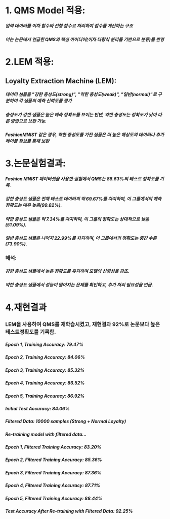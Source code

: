   
# 1. QMS Model 적용:
##### 입력 데이터를 이차 함수와 선형 함수로 처리하여 점수를 계산하는 구조 
##### 이는 논문에서 언급한 QMS의 핵심 아이디어(이차 다항식 분리를 기반으로 분류)를 반영 
 
# 2.LEM 적용:
## Loyalty Extraction Machine (LEM):  
##### 데이터 샘플을 "강한 충성도(strong)", "약한 충성도(weak)", "일반(normal)"로 구분하여 각 샘플의 예측 신뢰도를 평가
##### 충성도가 강한 샘플은 높은 예측 정확도를 보이는 반면, 약한 충성도는 정확도가 낮아 다른 방법으로 보완 가능.
##### FashionMNIST 같은 경우, 약한 충성도를 가진 샘플은 더 높은 해상도의 데이터나 추가 레이블 정보를 통해 보완 

# 3.논문실험결과:
##### Fashion MNIST 데이터셋을 사용한 실험에서 QMS는 88.63%의 테스트 정확도를 기록. 
##### 강한 충성도 샘플은 전체 테스트 데이터의 약 69.67%를 차지하며, 이 그룹에서의 예측 정확도는 매우 높음(99.82%).
##### 약한 충성도 샘플은 약 7.34%를 차지하며, 이 그룹의 정확도는 상대적으로 낮음(51.09%).
##### 일반 충성도 샘플은 나머지 22.99%를 차지하며, 이 그룹에서의 정확도는 중간 수준(73.90%).
### 해석:
##### 강한 충성도 샘플에서 높은 정확도를 유지하며 모델의 신뢰성을 강조.
##### 약한 충성도 샘플에서 성능이 떨어지는 문제를 확인하고, 추가 처리 필요성을 언급.

# 4.재현결과
### LEM을 사용하여 QMS를 재학습시켰고, 재현결과 92%로 논문보다 높은 테스트정확도를 기록함.

##### Epoch 1, Training Accuracy: 79.47%
##### Epoch 2, Training Accuracy: 84.06%
##### Epoch 3, Training Accuracy: 85.32%
##### Epoch 4, Training Accuracy: 86.52%
##### Epoch 5, Training Accuracy: 86.92%
##### Initial Test Accuracy: 84.06%
##### Filtered Data: 10000 samples (Strong + Normal Loyalty)
##### Re-training model with filtered data...
##### Epoch 1, Filtered Training Accuracy: 83.20%
##### Epoch 2, Filtered Training Accuracy: 85.36%
##### Epoch 3, Filtered Training Accuracy: 87.36%
##### Epoch 4, Filtered Training Accuracy: 87.71%
##### Epoch 5, Filtered Training Accuracy: 88.44%
##### Test Accuracy After Re-training with Filtered Data: 92.25%

